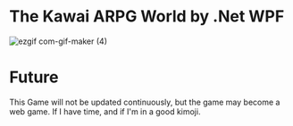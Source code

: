 # The Kawai ARPG World by .Net WPF

![ezgif com-gif-maker (4)](https://user-images.githubusercontent.com/5611186/139879310-456ae004-664e-4eb3-ab4d-9b1f0c3e53e3.gif)


# Future
This Game will not be updated continuously, but the game may become a web game.
If I have time, and if I'm in a good kimoji.
